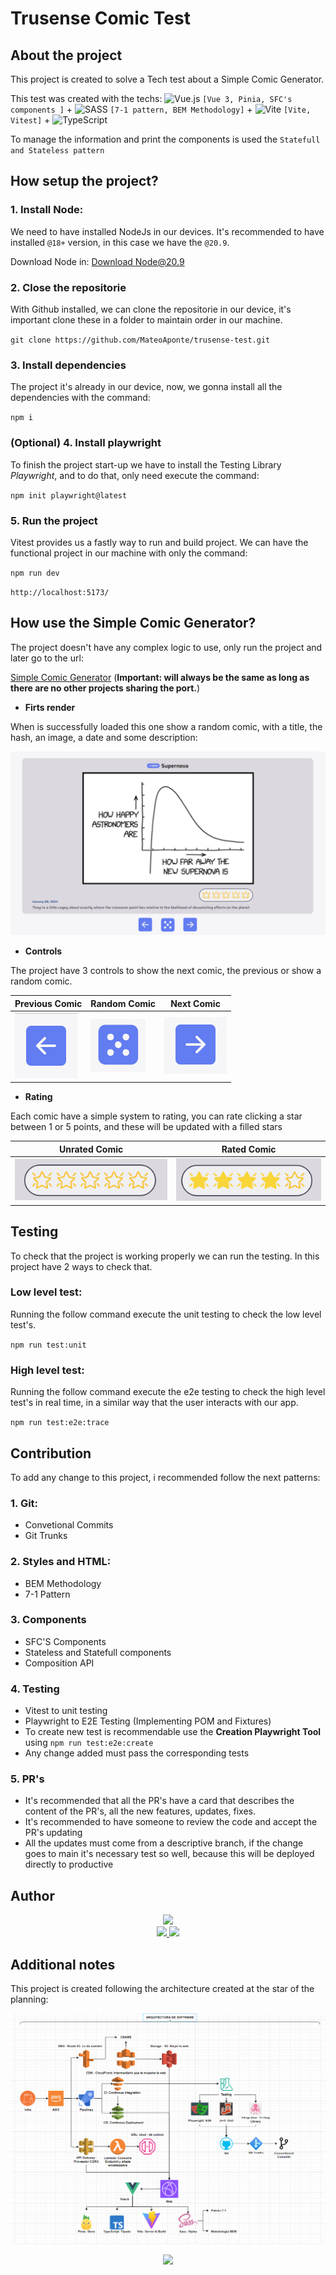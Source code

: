 # Trusense Comic Test

## About the project

This project is created to solve a Tech test about a Simple Comic Generator.

This test was created with the techs: ![Vue.js](https://img.shields.io/badge/vuejs-%2335495e.svg?style=for-the-badge&logo=vuedotjs&logoColor=%234FC08D) `[Vue 3, Pinia, SFC's components ]` + ![SASS](https://img.shields.io/badge/SASS-hotpink.svg?style=for-the-badge&logo=SASS&logoColor=white) `[7-1 pattern, BEM Methodology]` + ![Vite](https://img.shields.io/badge/vite-%23646CFF.svg?style=for-the-badge&logo=vite&logoColor=white) `[Vite, Vitest]` + ![TypeScript](https://img.shields.io/badge/typescript-%23007ACC.svg?style=for-the-badge&logo=typescript&logoColor=white)

To manage the information and print the components is used the `Statefull and Stateless pattern`

## How setup the project?

### 1. Install Node:

We need to have installed NodeJs in our devices. It's recommended to have installed `@18+` version, in this case we have the `@20.9`.

Download Node in: [Download Node@20.9](https://nodejs.org/en/blog/release/v20.9.0)

### 2. Close the repositorie

With Github installed, we can clone the repositorie in our device, it's important clone these in a folder to maintain order in our machine.

`git clone https://github.com/MateoAponte/trusense-test.git`

### 3. Install dependencies

The project it's already in our device, now, we gonna install all the dependencies with the command:

`npm i`

### (Optional) 4. Install playwright

To finish the project start-up we have to install the Testing Library _Playwright_, and to do that, only need execute the command:

`npm init playwright@latest`

### 5. Run the project

Vitest provides us a fastly way to run and build project. We can have the functional project in our machine with only the command:

`npm run dev`

`http://localhost:5173/`

## How use the Simple Comic Generator?

The project doesn't have any complex logic to use, only run the project and later go to the url:

[Simple Comic Generator](`http://localhost:5173/`) (**Important: will always be the same as long as there are no other projects sharing the port.**)

- **Firts render**

When is successfully loaded this one show a random comic, with a title, the hash, an image, a date and some description:

![Preview random comic](./src/assets/image/previewComic.png)

- **Controls**

The project have 3 controls to show the next comic, the previous or show a random comic.

| **Previous Comic**                                                             | **Random Comic**                                                         | **Next Comic**                                                         |
| ------------------------------------------------------------------------------ | ------------------------------------------------------------------------ | ---------------------------------------------------------------------- |
| ![Control that print the previous Comic](./src/assets/image/previousComic.png) | ![Control that print a random Comic](./src/assets/image/randomComic.png) | ![Control that print the next Comic](./src/assets/image/nextComic.png) |

- **Rating**

Each comic have a simple system to rating, you can rate clicking a star between 1 or 5 points, and these will be updated with a filled stars

| **Unrated Comic**                                     | **Rated Comic**                                   |
| ----------------------------------------------------- | ------------------------------------------------- |
| ![Unrated comic](./src/assets/image/unratedComic.png) | ![Rated comic](./src/assets/image/ratedComic.png) |

## Testing

To check that the project is working properly we can run the testing. In this project have 2 ways to check that.

### Low level test:

Running the follow command execute the unit testing to check the low level test's.

`npm run test:unit`

### High level test:

Running the follow command execute the e2e testing to check the high level test's in real time, in a similar way that the user interacts with our app.

`npm run test:e2e:trace`

## Contribution

To add any change to this project, i recommended follow the next patterns:

### 1. Git:

- Convetional Commits
- Git Trunks

### 2. Styles and HTML:

- BEM Methodology
- 7-1 Pattern

### 3. Components

- SFC'S Components
- Stateless and Statefull components
- Composition API

### 4. Testing

- Vitest to unit testing
- Playwright to E2E Testing (Implementing POM and Fixtures)
- To create new test is recommendable use the **Creation Playwright Tool** using `npm run test:e2e:create`
- Any change added must pass the corresponding tests

### 5. PR's

- It's recommended that all the PR's have a card that describes the content of the PR's, all the new features, updates, fixes.
- It's recommended to have someone to review the code and accept the PR's updating
- All the updates must come from a descriptive branch, if the change goes to main it's necessary test so well, because this will be deployed directly to productive

## Author

<div align="center">
    <img src="https://img.shields.io/badge/Created%20by-Mathew%20Ap-orange?style=for-the-badge&logo=Jupyter">
</div>

<div align="center">
  <a href="https://www.linkedin.com/mwlite/in/mateo-aponte-murcia">
    <img src="https://img.shields.io/badge/MateoAponte-%230077B5.svg?style=for-the-badge&logo=linkedin&logoColor=white">
  </a>
  <a href="https://www.hackerrank.com/apontemurciamat1">
    <img src="https://img.shields.io/badge/-apontemurciamat1-2EC866?style=for-the-badge&logo=HackerRank&logoColor=white">
  </a>
</div>

## Additional notes

This project is created following the architecture created at the star of the planning:

![Software Architecture](./src/assets/image/softwareArchitecture.png)

<div align="center">
  <a href="#">
    <img src="https://img.shields.io/badge/FRONT AS A SCIENCE-red?logo=undertale&style=for-the-badge">
  </a>
</div>

